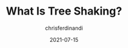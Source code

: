 ---
author: chrisferdinandi
date: 2021-07-15
permalink: false
tags:
  - javascript
  - concepts
target_url: https://gomakethings.com/what-is-tree-shaking/
title: What Is Tree Shaking?
---